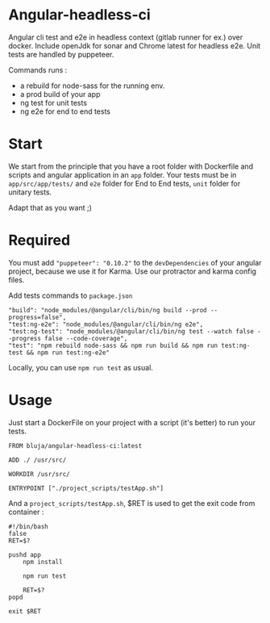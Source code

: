 # Angular-headless-ci
Angular cli test and e2e in headless context (gitlab runner for ex.) over docker.
Include openJdk for sonar and Chrome latest for headless e2e.
Unit tests are handled by puppeteer.

Commands runs :
  - a rebuild for node-sass for the running env.
  - a prod build of your app
  - ng test for unit tests
  - ng e2e for end to end tests

# Start
We start from the principle that you have a root folder with Dockerfile and scripts and angular application in an `app` folder.
Your tests must be in `app/src/app/tests/` and `e2e` folder for End to End tests, `unit` folder for unitary tests.

Adapt that as you want ;)

# Required
You must add `"puppeteer": "0.10.2"` to the `devDependencies` of your angular project, because we use it for Karma.
Use our protractor and karma config files.

Add tests commands to `package.json`
```
"build": "node_modules/@angular/cli/bin/ng build --prod --progress=false",
"test:ng-e2e": "node_modules/@angular/cli/bin/ng e2e",
"test:ng-test": "node_modules/@angular/cli/bin/ng test --watch false --progress false --code-coverage",
"test": "npm rebuild node-sass && npm run build && npm run test:ng-test && npm run test:ng-e2e"
```

Locally, you can use `npm run test` as usual.

# Usage
Just start a DockerFile on your project with a script (it's better) to run your tests.

```
FROM bluja/angular-headless-ci:latest

ADD ./ /usr/src/

WORKDIR /usr/src/

ENTRYPOINT ["./project_scripts/testApp.sh"]

```

And a `project_scripts/testApp.sh`, $RET is used to get the exit code from container :

```
#!/bin/bash
false
RET=$?

pushd app
    npm install

    npm run test

    RET=$?
popd

exit $RET

```
